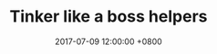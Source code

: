 ---
layout: post
title:  "Tinker like a boss helpers"
date:   2017-07-09 12:00:00 +0800
categories: [coding, laravel, php]
redirect_to: "https://softonsofa.com/tinker-like-a-boss-helpers/"
---